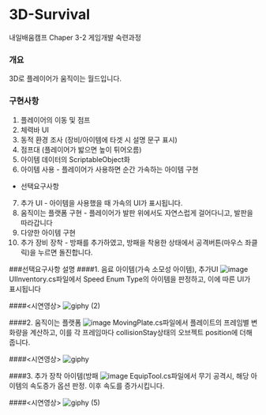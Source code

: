 # 3D-Survival
 내일배움캠프 Chaper 3-2 게임개발 숙련과정 

 ### 개요
 3D로 플레이어가 움직이는 월드입니다.
 ### 구현사항
 1. 플레이어의 이동 및 점프
 2. 체력바 UI
 3. 동적 환경 조사 (장비/아이템에 타겟 시 설명 문구 표시)
 4. 점프대 (플레이어가 밟으면 높이 튀어오름)
 5. 아이템 데이터의 ScriptableObject화
 6. 아이템 사용 - 플레이어가 사용하면 순간 가속하는 아이템 구현
  - 선택요구사항
 7. 추가 UI - 아이템을 사용했을 때 가속의 UI가 표시됩니다.
 8. 움직이는 플랫폼 구현 - 플레이어가 발판 위에서도 자연스럽게 걸어다니고, 발판을 따라갑니다
 9. 다양한 아이템 구현
 10. 추가 장비 장착 - 방패를 추가하였고, 방패을 착용한 상태에서 공격버튼(마우스 좌클릭)을 누르면 돌진합니다.

###선택요구사항 설명
####1. 음료 아이템(가속 소모성 아이템), 추가UI
![image](https://github.com/Kaldorei00910/3D-Survival/assets/117884183/eb0fea60-b1c8-4d22-a6ee-c3da44d96985)
UIInventory.cs파일에서 Speed Enum Type의 아이템을 판정하고, 이에 따른 UI가 표시됩니다

####<시연영상>
![giphy (2)](https://github.com/Kaldorei00910/3D-Survival/assets/117884183/0dbaaaa6-4460-4751-8c41-7e62a54b4542)



####2. 움직이는 플랫폼
![image](https://github.com/Kaldorei00910/3D-Survival/assets/117884183/9a5dd7bb-5931-4429-b6c3-71c4f08a96c3)
MovingPlate.cs파일에서 플레이트의 프레임별 변화량을 계산하고, 이를 각 프레임마다 collisionStay상태의 오브젝트 position에 더해줍니다.


####<시연영상>
![giphy](https://github.com/Kaldorei00910/3D-Survival/assets/117884183/2572425a-e684-44bb-bd9a-04d51f1f6fdc)

####3. 추가 장착 아이템(방패
![image](https://github.com/Kaldorei00910/3D-Survival/assets/117884183/dd7e6ce4-e14c-4d57-9d68-5957201ec6a4)
EquipTool.cs파일에서 무기 공격시, 해당 아이템의 속도증가 옵션 판정. 이후 속도를 증가시킵니다.

####<시연영상>
![giphy (5)](https://github.com/Kaldorei00910/3D-Survival/assets/117884183/6ff01b9c-5c80-44de-8e9a-244629668fd4)
